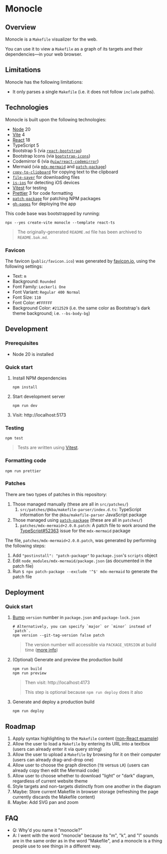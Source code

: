 # Monocle

## Overview

Monocle is a `Makefile` visualizer for the web.

You can use it to view a `Makefile` as a graph of its targets and their dependencies—in your web browser.

## Limitations

Monocle has the following limitations:
- It only parses a single `Makefile` (i.e. it does not follow `include` paths).

## Technologies

Monocle is built upon the following technologies:
- [Node](https://nodejs.org/en/download) 20
- [Vite](https://vitejs.dev/) 4
- [React](https://react.dev/) 18
- TypeScript 5
- Bootstrap 5 (via [`react-bootstrap`](https://react-bootstrap.netlify.app/))
- Bootstrap Icons (via [`bootstrap-icons`](https://icons.getbootstrap.com/))
- Codemirror 6 (via [`@uiw/react-codemirror`](https://uiwjs.github.io/react-codemirror/))
- Mermaid (via [`mdx-mermaid`](https://sjwall.github.io/mdx-mermaid/) and [`patch-package`](https://github.com/ds300/patch-package))
- [`copy-to-clipboard`](https://www.npmjs.com/package/copy-to-clipboard) for copying text to the clipboard
- [`file-saver`](https://www.npmjs.com/package/file-saver) for downloading files
- [`is-ios`](https://github.com/bendrucker/is-ios) for detecting iOS devices
- [Vitest](https://vitest.dev/) for testing
- [Prettier](https://prettier.io/) 3 for code formatting
- [`patch-package`](https://www.npmjs.com/package/patch-package) for patching NPM packages
- [`gh-pages`](https://github.com/tschaub/gh-pages) for deploying the app

This code base was bootstrapped by running:
```shell
npx --yes create-vite monocle --template react-ts
```
> The originally-generated `README.md` file has been archived to `README.bak.md`.

### Favicon

The favicon (`public/favicon.ico`) was generated by [favicon.io](https://favicon.io/favicon-generator/), using the following settings:
- Text: `m`
- Background: `Rounded`
- Font Family: `Leckerli One`
- Font Variant: `Regular 400 Normal`
- Font Size: `110`
- Font Color: `#FFFFFF`
- Background Color: `#212529` (i.e. the same color as Bootstrap's dark theme background; i.e. `--bs-body-bg`)

## Development

### Prerequisites

- Node 20 is installed

### Quick start

1. Install NPM dependencies
   ```shell
   npm install
   ```
2. Start development server
   ```shell
   npm run dev
   ```
3. Visit: http://localhost:5173

### Testing

```shell
npm test
```
> Tests are written using [Vitest](https://vitest.dev/).

### Formatting code

```shell
npm run prettier
```

### Patches

There are two types of patches in this repository:

1. Those managed manually (these are all in `src/patches/`)
   1. `src/patches/@kba/makefile-parser/index.d.ts`: TypeScript information for the `@kba/makefile-parser` JavaScript package
2. Those managed using [`patch-package`](https://github.com/ds300/patch-package) (these are all in `patches/`)
   1. `patches/mdx-mermaid+2.0.0.patch`: A patch file to work around the [TypeScript#52363](https://github.com/microsoft/TypeScript/issues/52363) issue for the `mdx-mermaid` package

The file, `patches/mdx-mermaid+2.0.0.patch`, was generated by performing the following steps:
1. Add `"postinstall": "patch-package"` to `package.json`'s `scripts` object
2. Edit `node_modules/mdx-mermaid/package.json` (as documented in the patch file)
3. Run `$ npx patch-package --exclude '^$' mdx-mermaid` to generate the patch file

## Deployment

### Quick start

1. [Bump](https://docs.npmjs.com/cli/v10/commands/npm-version) `version` number in `package.json` and `package-lock.json`
   ```shell
   # Alternatively, you can specify `major` or `minor` instead of `patch`.
   npm version --git-tag-version false patch
   ```
   > The version number will accessible via `PACKAGE_VERSION` at build time ([more info](https://stackoverflow.com/a/70524430))
2. (Optional) Generate and preview the production build
   ```shell
   npm run build
   npm run preview
   ```
   > Then visit: http://localhost:4173
   >
   > This step is optional because `npm run deploy` does it also
3. Generate and deploy a production build
   ```shell
   npm run deploy
   ```

## Roadmap

1. Apply syntax highlighting to the `Makefile` content ([non-React example](https://github.com/V-Lor/codemirror-mode-makefile/blob/master/example/index.html))
2. Allow the user to load a `Makefile` by entering its URL into a textbox (users can already enter it via query string)
3. Allow the user to upload a `Makefile` by browsing for it on their computer (users can already drag-and-drop one)
4. Allow user to choose the graph direction (`TB` versus `LR`) (users can already copy then edit the Mermaid code)
5. Allow user to choose whether to download "light" or "dark" diagram, regardless of current website theme
6. Style targets and non-targets distinctly from one another in the diagram
7. Maybe: Store current Makefile in browser storage (refreshing the page currently discards the Makefile content)
8. Maybe: Add SVG pan and zoom

## FAQ

- Q: Why'd you name it "monocle?"
- A: I went with the word "monocle" because its "m", "k", and "l" sounds are in the same order as in the word "Makefile", and a monocle is a thing people use to see things in a different way.